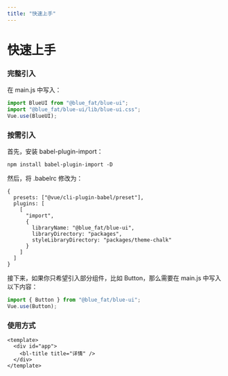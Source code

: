 ```yaml
---
title: "快速上手"
---
```


# 快速上手

### 完整引入

在 main.js 中写入：

```js
import BlueUI from "@blue_fat/blue-ui";
import "@blue_fat/blue-ui/lib/blue-ui.css";
Vue.use(BlueUI);
```

### 按需引入

首先，安装 babel-plugin-import：

```
npm install babel-plugin-import -D
```

然后，将 .babelrc 修改为：

```
{
  presets: ["@vue/cli-plugin-babel/preset"],
  plugins: [
    [
      "import",
      {
        libraryName: "@blue_fat/blue-ui",
        libraryDirectory: "packages",
        styleLibraryDirectory: "packages/theme-chalk"
      }
    ]
  ]
}

```

接下来，如果你只希望引入部分组件，比如 Button，那么需要在 main.js 中写入以下内容：

```js
import { Button } from "@blue_fat/blue-ui";
Vue.use(Button);
```

### 使用方式

```vue
<template>
  <div id="app">
    <bl-title title="详情" />
  </div>
</template>
```
